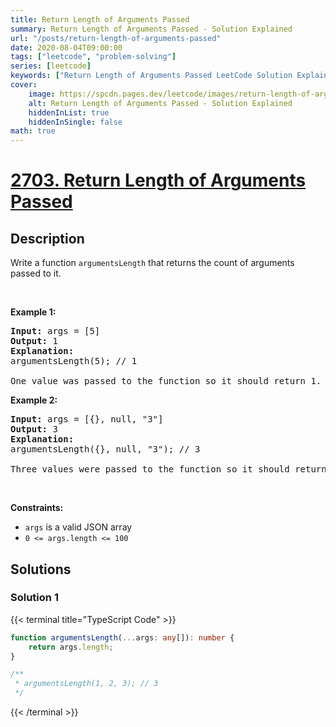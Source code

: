 ```yaml
---
title: Return Length of Arguments Passed
summary: Return Length of Arguments Passed - Solution Explained
url: "/posts/return-length-of-arguments-passed"
date: 2020-08-04T09:00:00
tags: ["leetcode", "problem-solving"]
series: [leetcode]
keywords: ["Return Length of Arguments Passed LeetCode Solution Explained in all languages", "2703", "leetcode question 2703", "Return Length of Arguments Passed", "LeetCode", "leetcode solution in Python3 C++ Java Go PHP Ruby Swift TypeScript Rust C# JavaScript C", "GeeksforGeeks", "InterviewBit", "Coding Ninjas", "HackerRank", "HackerEarth", "CodeChef", "TopCoder", "AlgoExpert", "freeCodeCamp", "Codeforces", "GitHub", "AtCoder", "Samir Paul"]
cover:
    image: https://spcdn.pages.dev/leetcode/images/return-length-of-arguments-passed.webp
    alt: Return Length of Arguments Passed - Solution Explained
    hiddenInList: true
    hiddenInSingle: false
math: true
---
```



# [2703. Return Length of Arguments Passed](https://leetcode.com/problems/return-length-of-arguments-passed)


## Description

Write a function&nbsp;<code>argumentsLength</code> that returns the count of arguments passed to it.

<p>&nbsp;</p>
<p><strong class="example">Example 1:</strong></p>

<pre>
<strong>Input:</strong> args = [5]
<strong>Output:</strong> 1
<strong>Explanation:</strong>
argumentsLength(5); // 1

One value was passed to the function so it should return 1.
</pre>

<p><strong class="example">Example 2:</strong></p>

<pre>
<strong>Input:</strong> args = [{}, null, &quot;3&quot;]
<strong>Output:</strong> 3
<strong>Explanation:</strong> 
argumentsLength({}, null, &quot;3&quot;); // 3

Three values were passed to the function so it should return 3.
</pre>

<p>&nbsp;</p>
<p><strong>Constraints:</strong></p>

<ul>
	<li><code>args</code>&nbsp;is a valid JSON array</li>
	<li><code>0 &lt;= args.length &lt;= 100</code></li>
</ul>

## Solutions

### Solution 1

<!-- tabs:start -->

{{< terminal title="TypeScript Code" >}}
```ts
function argumentsLength(...args: any[]): number {
    return args.length;
}

/**
 * argumentsLength(1, 2, 3); // 3
 */
```
{{< /terminal >}}

<!-- tabs:end -->

<!-- end -->
